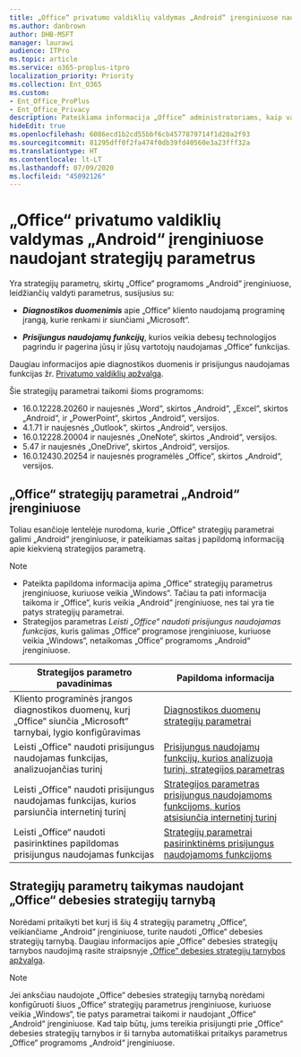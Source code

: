 ```yaml
---
title: „Office“ privatumo valdiklių valdymas „Android“ įrenginiuose naudojant strategijų parametrus
ms.author: danbrown
author: DHB-MSFT
manager: laurawi
audience: ITPro
ms.topic: article
ms.service: o365-proplus-itpro
localization_priority: Priority
ms.collection: Ent_O365
ms.custom:
- Ent_Office_ProPlus
- Ent_Office_Privacy
description: Pateikiama informacija „Office“ administratoriams, kaip valdyti „Office“ privatumo parametrus „Android“ įrenginiuose.
hideEdit: true
ms.openlocfilehash: 6086ecd1b2cd55bbf6cb4577879714f1d20a2f93
ms.sourcegitcommit: 81295dff0f2fa474f0db39fd40560e3a23fff32a
ms.translationtype: HT
ms.contentlocale: lt-LT
ms.lasthandoff: 07/09/2020
ms.locfileid: "45092126"
---
```

# <a name="use-policy-settings-to-manage-privacy-controls-for-office-on-android-devices"></a>„Office“ privatumo valdiklių valdymas „Android“ įrenginiuose naudojant strategijų parametrus

Yra strategijų parametrų, skirtų „Office“ programoms „Android“ įrenginiuose, leidžiančių valdyti parametrus, susijusius su:

- ***Diagnostikos duomenimis*** apie „Office“ kliento naudojamą programinę įrangą, kurie renkami ir siunčiami „Microsoft“.

- ***Prisijungus naudojamų funkcijų***, kurios veikia debesų technologijos pagrindu ir pagerina jūsų ir jūsų vartotojų naudojamas „Office“ funkcijas.

Daugiau informacijos apie diagnostikos duomenis ir prisijungus naudojamas funkcijas žr. [Privatumo valdiklių apžvalga](overview-privacy-controls.md).

Šie strategijų parametrai taikomi šioms programoms:
- 16.0.12228.20260 ir naujesnės „Word“, skirtos „Android“, „Excel“, skirtos „Android“, ir „PowerPoint“, skirtos „Android“, versijos.
- 4.1.71 ir naujesnės „Outlook“, skirtos „Android“, versijos.
- 16.0.12228.20004 ir naujesnės „OneNote“, skirtos „Android“, versijos.
- 5.47 ir naujesnės „OneDrive“, skirtos „Android“, versijos.
- 16.0.12430.20254 ir naujesnės programėlės „Office“, skirtos „Android“, versijos.

## <a name="policy-settings-available-for-office-on-android-devices"></a>„Office“ strategijų parametrai „Android“ įrenginiuose

Toliau esančioje lentelėje nurodoma, kurie „Office“ strategijų parametrai galimi „Android“ įrenginiuose, ir pateikiamas saitas į papildomą informaciją apie kiekvieną strategijos parametrą.

> [!NOTE]
>- Pateikta papildoma informacija apima „Office“ strategijų parametrus įrenginiuose, kuriuose veikia „Windows“. Tačiau ta pati informacija taikoma ir „Office“, kuris veikia „Android“ įrenginiuose, nes tai yra tie patys strategijų parametrai.
>- Strategijos parametras *Leisti „Office“ naudoti prisijungus naudojamas funkcijas*, kuris galimas „Office“ programose įrenginiuose, kuriuose veikia „Windows“, netaikomas „Office“ programoms „Android“ įrenginiuose. 


|Strategijos parametro pavadinimas  |Papildoma informacija |
|---------|---------|
|Kliento programinės įrangos diagnostikos duomenų, kurį „Office“ siunčia „Microsoft“ tarnybai, lygio konfigūravimas|[Diagnostikos duomenų strategijų parametrai](manage-privacy-controls.md#policy-setting-for-diagnostic-data)         |
|Leisti „Office" naudoti prisijungus naudojamas funkcijas, analizuojančias turinį| [Prisijungus naudojamų funkcijų, kurios analizuoja turinį, strategijos parametras](manage-privacy-controls.md#policy-setting-for-connected-experiences-that-analyze-your-content)        |
|Leisti „Office" naudoti prisijungus naudojamas funkcijas, kurios parsiunčia internetinį turinį |[Strategijos parametras prisijungus naudojamoms funkcijoms, kurios atsisiunčia internetinį turinį](manage-privacy-controls.md#policy-setting-for-connected-experiences-that-download-online-content)         |
|Leisti „Office“ naudoti pasirinktines papildomas prisijungus naudojamas funkcijas  |[Strategijų parametrai pasirinktinėms prisijungus naudojamoms funkcijoms](manage-privacy-controls.md#policy-setting-for-optional-connected-experiences)|



## <a name="use-office-cloud-policy-service-to-apply-policy-settings"></a>Strategijų parametrų taikymas naudojant „Office“ debesies strategijų tarnybą

Norėdami pritaikyti bet kurį iš šių 4 strategijų parametrų „Office“, veikiančiame „Android“ įrenginiuose, turite naudoti „Office“ debesies strategijų tarnybą. Daugiau informacijos apie „Office“ debesies strategijų tarnybos naudojimą rasite straipsnyje [„Office“ debesies strategijų tarnybos apžvalga](../overview-office-cloud-policy-service.md).

> [!NOTE]
> Jei anksčiau naudojote „Office“ debesies strategijų tarnybą norėdami konfigūruoti šiuos „Office“ strategijų parametrus įrenginiuose, kuriuose veikia „Windows“, tie patys parametrai taikomi ir naudojant „Office“ „Android“ įrenginiuose. Kad taip būtų, jums tereikia prisijungti prie „Office“ debesies strategijų tarnybos ir ši tarnyba automatiškai pritaikys parametrus „Office“ programoms „Android“ įrenginiuose.
